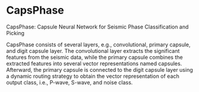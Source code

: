 # CapsPhase
CapsPhase: Capsule Neural Network for Seismic Phase Classification and Picking

CapsPhase consists of several layers, e.g., convolutional, primary capsule, and digit capsule layer. The convolutional layer extracts the significant features from the seismic data, while the primary capsule combines the extracted features into several vector representations named capsules. Afterward, the primary capsule is connected to the digit capsule layer using a dynamic routing strategy to obtain the vector representation of each output class, i.e., P-wave, S-wave, and noise class.
